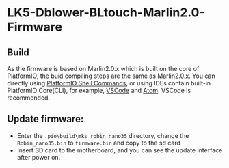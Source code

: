# LK5-Dblower-BLtouch-Marlin2.0-Firmware

## Build

As the firmware is based on Marlin2.0.x which is built on the core of PlatformIO, the buid compiling steps are the same as Marlin2.0.x. You can directly using [PlatformIO Shell Commands](https://docs.platformio.org/en/latest/core/installation.html#piocore-install-shell-commands), or using IDEs contain built-in PlatformIO Core(CLI), for example, [VSCode](https://docs.platformio.org/en/latest/integration/ide/vscode.html#ide-vscode) and [Atom](https://docs.platformio.org/en/latest/integration/ide/atom.html). VSCode is recommended.

## Update firmware:

- Enter the `.pio\build\mks_robin_nano35` directory, change the `Robin_nano35.bin` to `firmware.bin` and copy to the sd card
- Insert SD card to the motherboard, and you can see the update interface after power on.   
